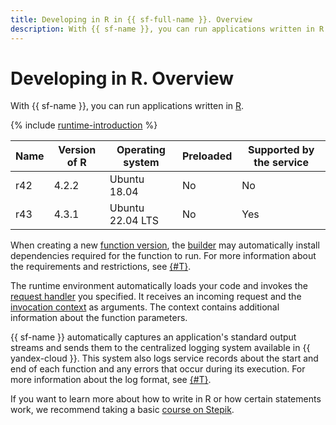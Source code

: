 ```yaml
---
title: Developing in R in {{ sf-full-name }}. Overview
description: With {{ sf-name }}, you can run applications written in R. The service provides the runtime environment with R 4.0.5 and Ubuntu 18.04.
---
```


# Developing in R. Overview

With {{ sf-name }}, you can run applications written in [R](https://www.r-project.org/index.html).

{% include [runtime-introduction](../../../_includes/functions/runtime-introduction.md) %}

| Name | Version of R | Operating <br>system | Preloaded | Supported by the service |
|----|----|----|----|----|
| r42 | 4.2.2 | Ubuntu 18.04 | No | No |
| r43 | 4.3.1 | Ubuntu 22.04 LTS | No | Yes |

When creating a new [function version](../../concepts/function.md#version), the [builder](../../concepts/builder.md) may automatically install dependencies required for the function to run. For more information about the requirements and restrictions, see [{#T}](dependencies.md).

The runtime environment automatically loads your code and invokes the [request handler](handler.md) you specified. It receives an incoming request and the [invocation context](context.md) as arguments. The context contains additional information about the function parameters.

{{ sf-name }} automatically captures an application's standard output streams and sends them to the centralized logging system available in {{ yandex-cloud }}. This system also logs service records about the start and end of each function and any errors that occur during its execution. For more information about the log format, see [{#T}](logging.md).

If you want to learn more about how to write in R or how certain statements work, we recommend taking a basic [course on Stepik](https://stepik.org/course/497/promo).
